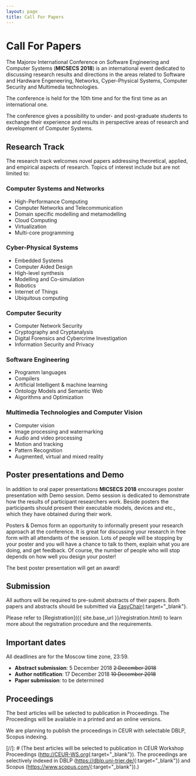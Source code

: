 ```yaml
---
layout: page
title: Call For Papers
---
```

# Call For Papers

The Majorov International Conference on Software Engineering and Computer Systems (**MICSECS 2018**) is an international event dedicated to discussing research results and directions in the areas related to Software and Hardware Engeneering, Networks, Cyper-Physical Systems, Computer Security and Multimedia technologies. 

The conference is held for the 10th time and for the first time as an international one. 

The conference gives a possibility to under- and post-graduate students to exchange their experience and results in perspective areas of research and development of Computer Systems.

## Research Track

The research track welcomes novel papers addressing theoretical, applied, and empirical aspects of research. Topics of interest include but are not limited to:

### **Computer Systems and Networks**

* High-Performance Computing
* Computer Networks and Telecommunication
* Domain specific modelling and metamodelling
* Cloud Computing
* Virtualization
* Multi-core programming

### **Cyber-Physical Systems**

* Embedded Systems
* Computer Aided Design
* High-level synthesis
* Modelling and Co-simulation
* Robotics
* Internet of Things
* Ubiquitous computing

### **Computer Security**

* Computer Network Security
* Cryptography and Cryptanalysis
* Digital Forensics and Cybercrime Investigation
* Information Security and Privacy

### **Software Engineering**

* Programm languages
* Compilers
* Artificial Intelligent & machine learning
* Ontology Models and Semantic Web
* Algorithms and Optimization

### **Multimedia Technologies and Computer Vision**

* Computer vision 
* Image processing and watermarking 
* Audio and video processing
* Motion and tracking
* Pattern Recognition
* Augmented, virtual and mixed reality

## Poster presentations and Demo

In addition to oral paper presentations **MICSECS 2018** encourages poster presentation with Demo session. Demo session is dedicated to demonstrate how the results of participant researchers work. Beside posters the participants should present their executable models, devices and etc., which they have obtained during their work.

Posters & Demos form an opportunity to informally present your research approach at the conference. It is great for discussing your research in free form with all attendants of the session. Lots of people will be stopping by your poster and you will have a chance to talk to them, explain what you are doing, and get feedback. Of course, the number of people who will stop depends on how well you design your poster!

The best poster presentation will get an award!

## Submission

All authors will be required to pre-submit abstracts of their papers. Both papers and abstracts should be submitted via [EasyChair](https://easychair.org/conferences/?conf=micsecs2018){:target="_blank"}.

Please refer to [Registration]({{ site.base_url }}/registration.html) to learn more about the registration procedure and the requirements.

## Important dates

All deadlines are for the Moscow time zone, 23:59.

* **Abstract submission**: 5 December 2018 ~~2 December 2018~~
* **Author notification**: 17 December 2018 ~~10 December 2018~~
* **Paper submission**: to be determined

## Proceedings

The best articles will be selected to publication in Proceedings. The Proceedings will be available in a printed and an online versions.

We are planning to publish the proceedings in CEUR with selectable DBLP, Scopus indexing.


[//]: # (The best articles will be selected to publication in CEUR Workshop Proceedings (<http://CEUR-WS.org>{:target="_blank"}). The proceedings are selectively indexed in DBLP (<https://dblp.uni-trier.de/>{:target="_blank"}) and Scopus (<https://www.scopus.com/>{:target="_blank"}).)

